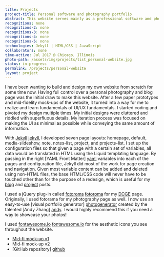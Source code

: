 ```yaml
---
title: Projects
project-title: Personal software and photography portfolio
abstract: This website serves mainly as a professional software and photography portfolio for potential employers/clients. I include a blog using Jekyll in hopes it will provide some positive change in someone's life. I outline most of the technologies and libraries used to build this website for guidance to others who would like to learn about them for their own purposes.
recognitions: none
recognitions-2: none
recognitions-3: none
recognitions-4: none
recognitions-5: none
technologies: Jekyll | HTML/CSS | JavaScript
collaborators: none
time-active: Jul 2017 @ Chicago, Illinois
photo-path: /assets/img/projects/list_personal-website.jpg
status: in-progress
permalink: /projects/personal-website
layout: project
---
```


I have been wanting to build and design my own website from scratch for some time now. Having full control over a personal photography and blog page was the initial draw to make this website. After a few paper prototypes and mid-fidelity mock-ups of the website, it turned into a way for me to realize and learn fundamentals of UI/UX fundamentals. I started coding and pivoted my design multiple times. My initial designs were cluttered and riddled with superfluous details. My iteration process was focused on making the UI as minimal as possible while conveying the same amount of information.

With [Jekyll] [jekyll], I developed seven page layouts: homepage, default, media-slideshow, note, notes-list, project, and projects-list. I set up the configuration files so that given a page with a certain set of variables, all data would be translated in HTML using the Liquid templating language. By passing in the right [YAML Front Matter] [yaml] variables into each of the pages and configuration file, Jekyll did most of the work for page creation and navigation. Given most variable content can be added and deleted using non-HTML files, the base HTML/CSS code will never have to be touched other than for the purpose of a redesign, which is useful for my [blog](/notes.html) and [project](/projects.html) posts.

I used a jQuery plug-in called [fotoroma] [fotoroma] for my [DOGE](/doge.html) page. Originally, I used fotorama for my photography page as well. I now use an easy-to-use [visual portfolio generator] [photogenerator] created by the talented [Andy Zhang] [andy]. I would highly recommend this if you need a way to showcase your photos!

I used [fontawesome.io] [fontawesome.io] for the aesthetic icons you see throughout the website.

* <i class="fa fa-file-pdf-o" aria-hidden="true"></i> [Mid-fi mock-up v1](/assets/doc/bak_jason_website_v1.pdf)
* <i class="fa fa-file-pdf-o" aria-hidden="true"></i> [Mid-fi mock-up v2](/assets/doc/bak_jason_website_v2.pdf)
* <i class="fab fa-github" aria-hidden="true"></i> [GitHub repository] [github]

[fotoroma]: http://fotorama.io/
[photogenerator]: https://github.com/andyzg/gallery
[andy]: https://andyzhang.net/
[yaml]: http://jekyllrb.com/docs/frontmatter/
[jekyll]: https://jekyllrb.com
[fontawesome.io]: fontawesome.io
[github]: https://github.com/jasonbak/jasonbak.github.io